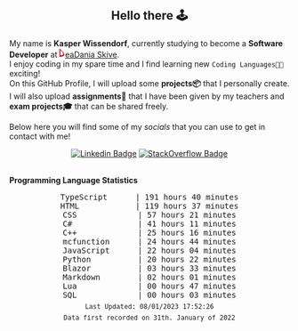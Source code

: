 ## <p align="center">Hello there 🕹️</p>

My name is **Kasper Wissendorf**, currently studying to become a **Software Developer** at [![Icon](/icons/Dania.png)eaDania Skive](https://eadania.com/). <br>
I enjoy coding in my spare time and I find learning new `Coding Languages👨‍💻` exciting!<br/>
On this GitHub Profile, I will upload some **projects📦** that I personally create. I will also upload **assignments📝** that I have been given by my teachers and **exam projects🎓** that can be shared freely. 

Below here you will find some of my *socials* that you can use to get in contact with me! 

<div align="center">
  
[![Linkedin Badge](https://img.shields.io/badge/-LinkedIn-blue?style=flat-square&logo=Linkedin&logoColor=white)](https://www.linkedin.com/in/kasper-wissendorf-7279011b6/)
[![StackOverflow Badge](https://img.shields.io/badge/-Stack%20Overflow-FE7A16?style=flat-square&logo=Stack-Overflow&logoColor=white)](https://stackoverflow.com/users/18100435/kasper-wissendorf)
</div>

<br>
<strong>Programming Language Statistics</strong>
<br>
<div align="center">
<pre>
TypeScript      | 191 hours 40 minutes
HTML            | 119 hours 37 minutes
CSS             | 57 hours 21 minutes
C#              | 41 hours 11 minutes
C++             | 25 hours 16 minutes
mcfunction      | 24 hours 44 minutes
JavaScript      | 22 hours 04 minutes
Python          | 20 hours 22 minutes
Blazor          | 03 hours 33 minutes
Markdown        | 02 hours 01 minutes
Lua             | 00 hours 47 minutes
SQL             | 00 hours 03 minutes
<sub>Last Updated: 08/01/2023 17:52:26</sub>
<sub>Data first recorded on 31th. January of 2022</sub>
</pre>
</div>

